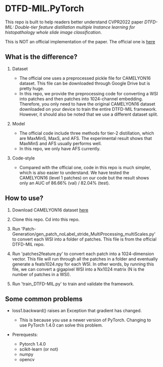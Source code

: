 # DTFD-MIL.PyTorch

This repo is built to help readers better understand CVPR2022 paper *DTFD-MIL: Double-tier feature distillation multiple Instance learning for histopathology whole slide image classification*. 

This is NOT an official implementation of the paper. The official one is [here](https://github.com/hrzhang1123/DTFD-MIL)

## What is the difference?

1. Dataset
    - The official one uses a preprocessed pickle file for CAMELYON16 dataset. This file can be downloaded through Google Drive but is pretty huge. 
    - In this repo, we provide the preprocessing code for converting a WSI into patches and then patches into 1024-channel embedding. Therefore, you only need to have the original CAMELYON16 dataset downloaded on your device to train the entire DTFD-MIL framework. However, it should also be noted that we use a different dataset split.

2. Model
    - The official code include three methods for tier-2 distillation, which are MaxMinS, MaxS, and AFS. The experimental result shows that MaxMinS and AFS usually performs well.
    - In this repo, we only have AFS currently.

3. Code-style
    - Compared with the official one, code in this repo is much simpler, which is also easier to understand. We have tested the CAMELYON16 (level 1 patches) on our code but the result shows only an AUC of 86.66% (val) / 82.04% (test).

## How to use?

1. Download CAMELYON16 dataset [here](https://camelyon16.grand-challenge.org/Download/)

2. Clone this repo. Cd into this repo.

3. Run 'Patch-Generation/gen_patch_noLabel_stride_MultiProcessing_multiScales.py' to convert each WSI into a folder of patches. This file is from the official DTFD-MIL repo.

4. Run 'patches2feature.py' to convert each patch into a 1024-dimension vector. This file will run through all the patches in a folder and eventually generate a feats1024.npy for each WSI. In other words, by running this file, we can convert a gigapixel WSI into a Nx1024  matrix (N is the number of patches in a WSI).

5. Run 'train_DTFD-MIL.py' to train and validate the framework.

## Some common problems

- loss1.backward() raises an Exception that gradient has changed. 
    - This is because you use a newer version of PyTorch. Changing to use PyTorch 1.4.0 can solve this problem.

- Prerequests:
    - Pytorch 1.4.0
    - scikit-learn (or not)
    - numpy
    - opencv


